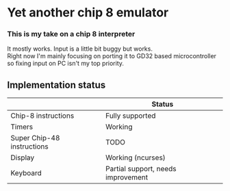 # Yet another chip 8 emulator
### This is my take on a chip 8 interpreter 

It mostly works. Input is a little bit buggy but works.  
Right now I'm mainly focusing on porting it to GD32 based microcontroller so fixing input on PC isn't my top priority.

## Implementation status

|                 | Status      |
|-----------------|-------------|
| Chip-8 instructions | Fully supported |
| Timers | Working |
| Super Chip-48 instructions | TODO |
| Display | Working (ncurses) |
| Keyboard | Partial support, needs improvement |
